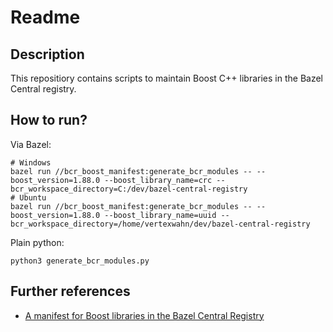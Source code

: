 # Readme

## Description

This repositiory contains scripts to maintain Boost C++ libraries in the Bazel Central registry.

## How to run?

Via Bazel:

```shell
# Windows
bazel run //bcr_boost_manifest:generate_bcr_modules -- --boost_version=1.88.0 --boost_library_name=crc --bcr_workspace_directory=C:/dev/bazel-central-registry
# Ubuntu
bazel run //bcr_boost_manifest:generate_bcr_modules -- --boost_version=1.88.0 --boost_library_name=uuid --bcr_workspace_directory=/home/vertexwahn/dev/bazel-central-registry
```

Plain python:

```shell
python3 generate_bcr_modules.py
```

## Further references

- [A manifest for Boost libraries in the Bazel Central Registry](https://medium.com/p/cc289c9ad12e)
